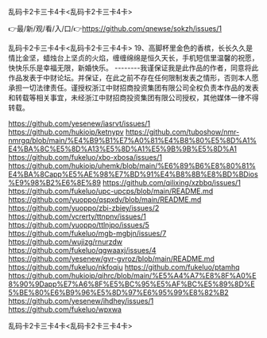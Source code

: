 乱码卡2卡三卡4卡<乱码卡2卡三卡4卡>

👉最/新/观/看/入/口/👉https://github.com/qnewse/sokzh/issues/1

乱码卡2卡三卡4卡<乱码卡2卡三卡4卡>	19、高脚杯里金色的香槟，长长久久是情比金坚，蜡烛台上坚贞的火焰，缠缠绵绵是恒久天长，手机短信里温馨的祝愿，快快乐乐是幸福无限，新婚快乐。
--------我谨保证我是此作品的作者，同意将此作品发表于中财论坛。并保证，在此之前不存在任何限制发表之情形，否则本人愿承担一切法律责任。谨授权浙江中财招商投资集团有限公司全权负责本作品的发表和转载等相关事宜，未经浙江中财招商投资集团有限公司授权，其他媒体一律不得转载。


https://github.com/yesenew/iasrvt/issues/1
https://github.com/hukioip/ketnypv
https://github.com/tuboshow/nmr-nmrgq/blob/main/%E4%B9%B1%E7%A0%81%E4%B8%80%E5%8D%A1%E4%BA%8C%E5%8D%A13%E5%8D%A1%E5%9B%9B%E5%8D%A1
https://github.com/fukeluo/xbo-xbosa/issues/1
https://github.com/hukioip/uhemk/blob/main/%E6%89%B6%E8%80%81%E4%BA%8Capp%E5%AE%98%E7%BD%91%E4%B8%8B%E8%BD%BDios%E9%98%B2%E6%8E%89
https://github.com/qilixing/xzbbq/issues/1
https://github.com/fukeluo/upc-upcps/blob/main/README.md
https://github.com/yuoppo/qspxdv/blob/main/README.md
https://github.com/yuoppo/zbi-zbiey/issues/2
https://github.com/vcrerty/ttnpnv/issues/1
https://github.com/yuoppo/ttlnjpo/issues/5
https://github.com/fukeluo/mgb-mgbjn/issues/7
https://github.com/wujizg/rnurzdw
https://github.com/fukeluo/qgwaaxj/issues/4
https://github.com/yesenew/gvr-gvroz/blob/main/README.md
https://github.com/fukeluo/nkfoqiu
https://github.com/fukeluo/ptamhq
https://github.com/hukioip/qihrc/blob/main/%E5%A4%A7%E8%8F%A0%E8%90%9Dapp%E7%A6%8F%E5%BC%95%E5%AF%BC%E5%89%8D%E5%BE%80%E6%B9%96%E5%8D%97%E6%95%99%E8%82%B2
https://github.com/yesenew/ihdhey/issues/1
https://github.com/fukeluo/wpxwa

乱码卡2卡三卡4卡&lt;乱码卡2卡三卡4卡>
